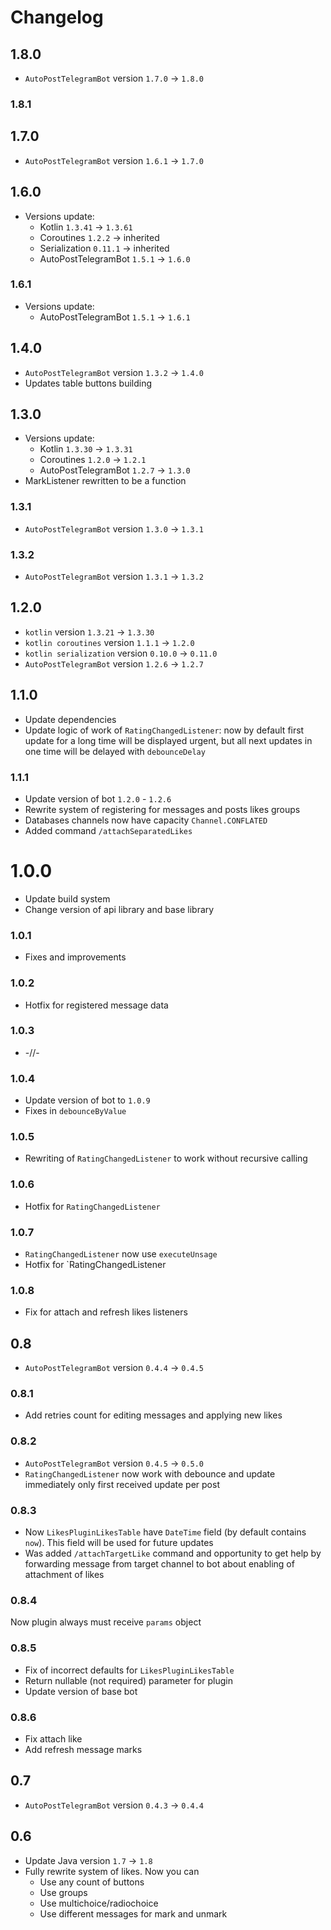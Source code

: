 # Changelog

## 1.8.0

* `AutoPostTelegramBot` version `1.7.0` -> `1.8.0`

### 1.8.1

## 1.7.0

* `AutoPostTelegramBot` version `1.6.1` -> `1.7.0`

## 1.6.0

* Versions update:
    * Kotlin `1.3.41` -> `1.3.61`
    * Coroutines `1.2.2` -> inherited
    * Serialization `0.11.1` -> inherited
    * AutoPostTelegramBot `1.5.1` -> `1.6.0`

### 1.6.1

* Versions update:
    * AutoPostTelegramBot `1.5.1` -> `1.6.1`

## 1.4.0

* `AutoPostTelegramBot` version `1.3.2` -> `1.4.0`
* Updates table buttons building

## 1.3.0

* Versions update:
    * Kotlin `1.3.30` -> `1.3.31`
    * Coroutines `1.2.0` -> `1.2.1`
    * AutoPostTelegramBot `1.2.7` -> `1.3.0`
* MarkListener rewritten to be a function

### 1.3.1

* `AutoPostTelegramBot` version `1.3.0` -> `1.3.1`

### 1.3.2

* `AutoPostTelegramBot` version `1.3.1` -> `1.3.2`

## 1.2.0

* `kotlin` version `1.3.21` -> `1.3.30`
* `kotlin coroutines` version `1.1.1` -> `1.2.0`
* `kotlin serialization` version `0.10.0` -> `0.11.0`
* `AutoPostTelegramBot` version `1.2.6` -> `1.2.7`

## 1.1.0

* Update dependencies
* Update logic of work of `RatingChangedListener`: now by default first update for a long time will
be displayed urgent, but all next updates in one time will be delayed with `debounceDelay`

### 1.1.1

* Update version of bot `1.2.0` - `1.2.6`
* Rewrite system of registering for messages and posts likes groups
* Databases channels now have capacity `Channel.CONFLATED`
* Added command `/attachSeparatedLikes`
# 1.0.0

* Update build system
* Change version of api library and base library

### 1.0.1

* Fixes and improvements

### 1.0.2

* Hotfix for registered message data

### 1.0.3

* -//-

### 1.0.4

* Update version of bot to `1.0.9`
* Fixes in `debounceByValue`

### 1.0.5

* Rewriting of `RatingChangedListener` to work without recursive calling

### 1.0.6

* Hotfix for `RatingChangedListener`

### 1.0.7

* `RatingChangedListener` now use `executeUnsage`
* Hotfix for `RatingChangedListener

### 1.0.8

* Fix for attach and refresh likes listeners

## 0.8

* `AutoPostTelegramBot` version `0.4.4` -> `0.4.5`

### 0.8.1

* Add retries count for editing messages and
applying new likes

### 0.8.2

* `AutoPostTelegramBot` version `0.4.5` -> `0.5.0`
* `RatingChangedListener` now work with debounce and
update immediately only first received update per
post

### 0.8.3

* Now `LikesPluginLikesTable` have `DateTime` field
(by default contains `now`). This field will be used
for future updates
* Was added `/attachTargetLike` command and opportunity
to get help by forwarding message from target channel
to bot about enabling of attachment of likes

### 0.8.4

Now plugin always must receive `params` object

### 0.8.5

* Fix of incorrect defaults for `LikesPluginLikesTable`
* Return nullable (not required) parameter for plugin
* Update version of base bot

### 0.8.6

* Fix attach like
* Add refresh message marks

## 0.7

* `AutoPostTelegramBot` version `0.4.3` -> `0.4.4`

## 0.6

* Update Java version `1.7` -> `1.8`
* Fully rewrite system of likes. Now you can
    * Use any count of buttons
    * Use groups
    * Use multichoice/radiochoice
    * Use different messages for mark and unmark
